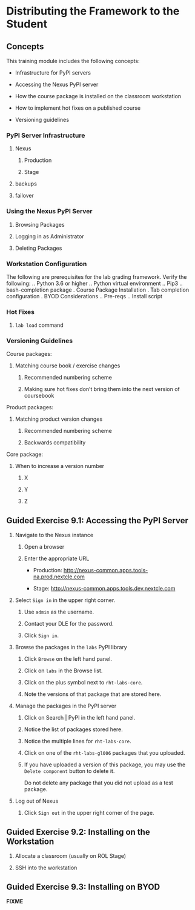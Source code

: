 # Distributing the Framework to the Student

## Concepts

This training module includes the following concepts:

- Infrastructure for PyPI servers

- Accessing the Nexus PyPI server

- How the course package is installed on the classroom workstation

- How to implement hot fixes on a published course

- Versioning guidelines

### PyPI Server Infrastructure

1.  Nexus

    1.  Production

    2.  Stage

2.  backups

3.  failover

### Using the Nexus PyPI Server

1.  Browsing Packages

2.  Logging in as Administrator

3.  Deleting Packages

### Workstation Configuration

The following are prerequisites for the lab grading framework. Verify
the following: .. Python 3.6 or higher .. Python virtual environment ..
Pip3 .. bash-completion package . Course Package Installation . Tab
completion configuration . BYOD Considerations .. Pre-reqs .. Install
script

### Hot Fixes

1.  `lab load` command

### Versioning Guidelines

Course packages:

1.  Matching course book / exercise changes

    1.  Recommended numbering scheme

    2.  Making sure hot fixes don’t bring them into the next version of
        coursebook

Product packages:

1.  Matching product version changes

    1.  Recommended numbering scheme

    2.  Backwards compatibility

Core package:

1.  When to increase a version number

    1.  X

    2.  Y

    3.  Z

## Guided Exercise 9.1: Accessing the PyPI Server

1.  Navigate to the Nexus instance

    1.  Open a browser

    2.  Enter the appropriate URL

        - Production:
          <http://nexus-common.apps.tools-na.prod.nextcle.com>

        - Stage: <http://nexus-common.apps.tools.dev.nextcle.com>

2.  Select `Sign in` in the upper right corner.

    1.  Use `admin` as the username.

    2.  Contact your DLE for the password.

    3.  Click `Sign in`.

3.  Browse the packages in the `labs` PyPI library

    1.  Click `Browse` on the left hand panel.

    2.  Click on `labs` in the Browse list.

    3.  Click on the plus symbol next to `rht-labs-core`.

    4.  Note the versions of that package that are stored here.

4.  Manage the packages in the PyPI server

    1.  Click on Search \| PyPI in the left hand panel.

    2.  Notice the list of packages stored here.

    3.  Notice the multiple lines for `rht-labs-core`.

    4.  Click on one of the `rht-labs-gl006` packages that you uploaded.

    5.  If you have uploaded a version of this package, you may use the
        `Delete component` button to delete it.

        <div class="note">

        Do not delete any package that you did not upload as a test
        package.

        </div>

5.  Log out of Nexus

    1.  Click `Sign out` in the upper right corner of the page.

## Guided Exercise 9.2: Installing on the Workstation

1.  Allocate a classroom (usually on ROL Stage)

2.  SSH into the workstation

## Guided Exercise 9.3: Installing on BYOD

**FIXME**

